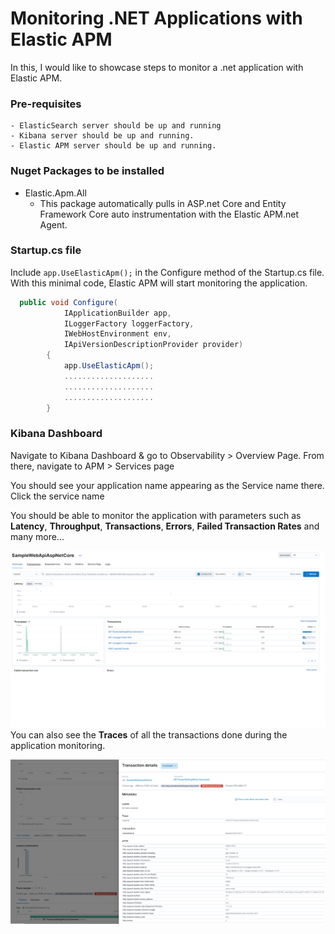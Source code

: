 # Monitoring .NET Applications with Elastic APM

In this, I would like to showcase steps to monitor a .net application with Elastic APM. 


### Pre-requisites

    - ElasticSearch server should be up and running
    - Kibana server should be up and running.
    - Elastic APM server should be up and running.


### Nuget Packages to be installed

- Elastic.Apm.All
    - This package automatically pulls in ASP.net Core and Entity Framework Core auto instrumentation with the Elastic APM.net Agent. 


### Startup.cs file

Include ```app.UseElasticApm();``` in the Configure method of the Startup.cs file. With this minimal code, Elastic APM will start monitoring the application. 

```C#
  public void Configure(
            IApplicationBuilder app, 
            ILoggerFactory loggerFactory, 
            IWebHostEnvironment env, 
            IApiVersionDescriptionProvider provider)
        {
            app.UseElasticApm();
            ....................    
            ....................
            ....................
        }            
```

### Kibana Dashboard

Navigate to Kibana Dashboard & go to Observability > Overview Page. From there, navigate to APM > Services page

You should see your application name appearing as the Service name there. Click the service name

You should be able to monitor the application with parameters such as **Latency**, **Throughput**, **Transactions**, **Errors**, **Failed Transaction Rates** and many more...

![img.png](img.png)
You can also see the **Traces** of all the transactions done during the application monitoring.

![trace-2.png](trace-2.png)
